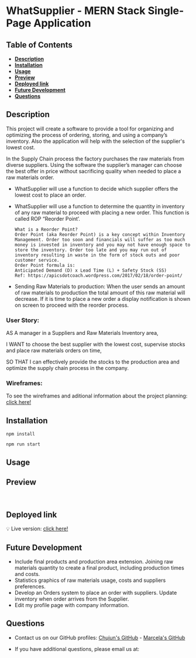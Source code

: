 # **WhatSupplier - MERN Stack Single-Page Application**

## **Table of Contents** 

- [**Description**](#description)
- [**Installation**](#installation)
- [**Usage**](#usage)
- [**Preview**](#preview)
- [**Deployed link**](#deployed-link)
- [**Future Development**](#future-development)
- [**Questions**](#questions)


## **Description**

This project will create a software to provide a tool for organizing and optimizing the process of ordering, storing, and using a company’s inventory. Also the application will help with the selection of the supplier's lowest cost.

In the Supply Chain process the factory purchases the raw materials from diverse suppliers. Using the software the supplier’s manager can choose the best offer in price without sacrificing quality when needed to place a raw materials order. 

* WhatSupplier will use a function to decide which supplier offers the lowest cost to place an order. 

* WhatSupplier will use a function to determine the quantity in inventory of any raw material to proceed with placing a new order. This function is called ROP “Reorder Point’.
 
      What is a Reorder Point? 
      Order Point (aka Reorder Point) is a key concept within Inventory Management. Order too soon and financials will suffer as too much money is invested in inventory and you may not have enough space to store the inventory. Order too late and you may run out of inventory resulting in waste in the form of stock outs and poor customer service.
      Order Point formula is:
      Anticipated Demand (D) x Lead Time (L) + Safety Stock (SS) 
      Ref: https://apicsdotcoach.wordpress.com/2017/02/18/order-point/

* Sending Raw Materials to production: 
When the user sends an amount of raw materials to production the total amount of this raw material will decrease. If it is time to place a new order a display notification is shown on screen to proceed with the reorder process. 

### **User Story:**
  AS A manager in a Suppliers and Raw Materials Inventory area,

  I WANT to choose the best supplier with the lowest cost, supervise stocks and place raw materials orders on time,

  SO THAT I can effectively provide the stocks to the production area and optimize the supply chain process in the company.

### **Wireframes:**
 To see the wireframes and aditional information about the project planning: [click here!](https://docs.google.com/document/d/1GMc3-rKcXWFA2Aj1BXcAQgLNudQANhHkr_l39hxE-J4/edit#heading=h.yyrhu7ml5bea)


## **Installation**

```
npm install
```

```
npm run start
```


## **Usage**


## **Preview**

 ![]()
 ![]()

## **Deployed link**

💡 Live version: [click here!]()

## **Future Development**

* Include final products and production area extension. Joining raw materials quantity to create a final product, including production times and costs. 
* Statistics graphics of raw materials usage, costs and suppliers preferences.
* Develop an Orders system to place an order with suppliers. Update inventory when order arrives from the Supplier. 
* Edit my profile page with company information. 


## **Questions**

* Contact us on our GitHub profiles: [Chujun's GitHub](https://github.com/dorisliu333) - [Marcela's GitHub](https://github.com/marcelamejiao)

* If you have additional questions, please email us at: 
